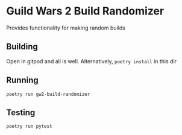 # Guild Wars 2 Build Randomizer
Provides functionality for making random builds

## Building
Open in gitpod and all is well. Alternatively, `poetry install` in this dir

## Running
`poetry run gw2-build-randomizer`

## Testing
`poetry run pytest`
